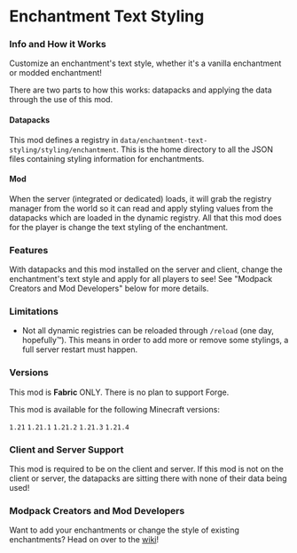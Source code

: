 # Enchantment Text Styling

### Info and How it Works

Customize an enchantment's text style, whether it's a vanilla enchantment or modded enchantment!

There are two parts to how this works: datapacks and applying the data through the use of this mod.

#### Datapacks

This mod defines a registry in `data/enchantment-text-styling/styling/enchantment`.  This is the home directory to all the JSON files containing styling information for enchantments.

#### Mod

When the server (integrated or dedicated) loads, it will grab the registry manager from the world so it can read and apply styling values from the datapacks which are loaded in the dynamic registry.  All that this mod does for the player is change the text styling of the enchantment.

### Features

With datapacks and this mod installed on the server and client, change the enchantment's text style and apply for all players to see!  See "Modpack Creators and Mod Developers" below for more details.

### Limitations

- Not all dynamic registries can be reloaded through `/reload` (one day, hopefully™).  This means in order to add more or remove some stylings, a full server restart must happen.

### Versions

This mod is **Fabric** ONLY.  There is no plan to support Forge.

This mod is available for the following Minecraft versions:

`1.21`
`1.21.1`
`1.21.2`
`1.21.3`
`1.21.4`

### Client and Server Support

This mod is required to be on the client and server.  If this mod is not on the client or server, the datapacks are sitting there with none of their data being used!

### Modpack Creators and Mod Developers

Want to add your enchantments or change the style of existing enchantments?  Head on over to the [wiki](https://shadowhunt22.github.io/mod-wiki/apis/enchantment-text-styling/)!